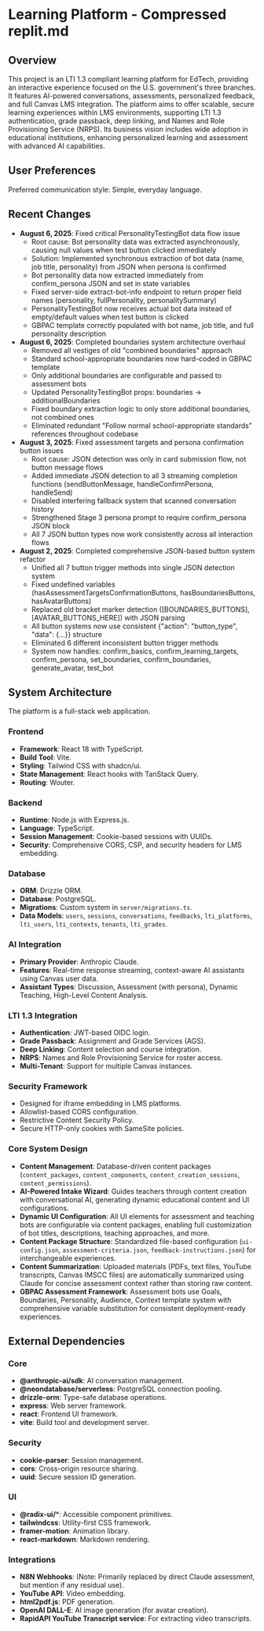 # Learning Platform - Compressed replit.md

## Overview
This project is an LTI 1.3 compliant learning platform for EdTech, providing an interactive experience focused on the U.S. government's three branches. It features AI-powered conversations, assessments, personalized feedback, and full Canvas LMS integration. The platform aims to offer scalable, secure learning experiences within LMS environments, supporting LTI 1.3 authentication, grade passback, deep linking, and Names and Role Provisioning Service (NRPS). Its business vision includes wide adoption in educational institutions, enhancing personalized learning and assessment with advanced AI capabilities.

## User Preferences
Preferred communication style: Simple, everyday language.

## Recent Changes
- **August 6, 2025**: Fixed critical PersonalityTestingBot data flow issue
  - Root cause: Bot personality data was extracted asynchronously, causing null values when test button clicked immediately
  - Solution: Implemented synchronous extraction of bot data (name, job title, personality) from JSON when persona is confirmed
  - Bot personality data now extracted immediately from confirm_persona JSON and set in state variables
  - Fixed server-side extract-bot-info endpoint to return proper field names (personality, fullPersonality, personalitySummary)
  - PersonalityTestingBot now receives actual bot data instead of empty/default values when test button is clicked
  - GBPAC template correctly populated with bot name, job title, and full personality description
- **August 6, 2025**: Completed boundaries system architecture overhaul
  - Removed all vestiges of old "combined boundaries" approach
  - Standard school-appropriate boundaries now hard-coded in GBPAC template  
  - Only additional boundaries are configurable and passed to assessment bots
  - Updated PersonalityTestingBot props: boundaries → additionalBoundaries
  - Fixed boundary extraction logic to only store additional boundaries, not combined ones
  - Eliminated redundant "Follow normal school-appropriate standards" references throughout codebase
- **August 3, 2025**: Fixed assessment targets and persona confirmation button issues
  - Root cause: JSON detection was only in card submission flow, not button message flows
  - Added immediate JSON detection to all 3 streaming completion functions (sendButtonMessage, handleConfirmPersona, handleSend)
  - Disabled interfering fallback system that scanned conversation history
  - Strengthened Stage 3 persona prompt to require confirm_persona JSON block
  - All 7 JSON button types now work consistently across all interaction flows
- **August 2, 2025**: Completed comprehensive JSON-based button system refactor
  - Unified all 7 button trigger methods into single JSON detection system
  - Fixed undefined variables (hasAssessmentTargetsConfirmationButtons, hasBoundariesButtons, hasAvatarButtons)
  - Replaced old bracket marker detection ([BOUNDARIES_BUTTONS], [AVATAR_BUTTONS_HERE]) with JSON parsing
  - All button systems now use consistent {"action": "button_type", "data": {...}} structure
  - Eliminated 6 different inconsistent button trigger methods
  - System now handles: confirm_basics, confirm_learning_targets, confirm_persona, set_boundaries, confirm_boundaries, generate_avatar, test_bot

## System Architecture
The platform is a full-stack web application.

### Frontend
- **Framework**: React 18 with TypeScript.
- **Build Tool**: Vite.
- **Styling**: Tailwind CSS with shadcn/ui.
- **State Management**: React hooks with TanStack Query.
- **Routing**: Wouter.

### Backend
- **Runtime**: Node.js with Express.js.
- **Language**: TypeScript.
- **Session Management**: Cookie-based sessions with UUIDs.
- **Security**: Comprehensive CORS, CSP, and security headers for LMS embedding.

### Database
- **ORM**: Drizzle ORM.
- **Database**: PostgreSQL.
- **Migrations**: Custom system in `server/migrations.ts`.
- **Data Models**: `users`, `sessions`, `conversations`, `feedbacks`, `lti_platforms`, `lti_users`, `lti_contexts`, `tenants`, `lti_grades`.

### AI Integration
- **Primary Provider**: Anthropic Claude.
- **Features**: Real-time response streaming, context-aware AI assistants using Canvas user data.
- **Assistant Types**: Discussion, Assessment (with persona), Dynamic Teaching, High-Level Content Analysis.

### LTI 1.3 Integration
- **Authentication**: JWT-based OIDC login.
- **Grade Passback**: Assignment and Grade Services (AGS).
- **Deep Linking**: Content selection and course integration.
- **NRPS**: Names and Role Provisioning Service for roster access.
- **Multi-Tenant**: Support for multiple Canvas instances.

### Security Framework
- Designed for iframe embedding in LMS platforms.
- Allowlist-based CORS configuration.
- Restrictive Content Security Policy.
- Secure HTTP-only cookies with SameSite policies.

### Core System Design
- **Content Management**: Database-driven content packages (`content_packages`, `content_components`, `content_creation_sessions`, `content_permissions`).
- **AI-Powered Intake Wizard**: Guides teachers through content creation with conversational AI, generating dynamic educational content and UI configurations.
- **Dynamic UI Configuration**: All UI elements for assessment and teaching bots are configurable via content packages, enabling full customization of bot titles, descriptions, teaching approaches, and more.
- **Content Package Structure**: Standardized file-based configuration (`ui-config.json`, `assessment-criteria.json`, `feedback-instructions.json`) for interchangeable experiences.
- **Content Summarization**: Uploaded materials (PDFs, text files, YouTube transcripts, Canvas IMSCC files) are automatically summarized using Claude for concise assessment context rather than storing raw content.
- **GBPAC Assessment Framework**: Assessment bots use Goals, Boundaries, Personality, Audience, Context template system with comprehensive variable substitution for consistent deployment-ready experiences.

## External Dependencies

### Core
- **@anthropic-ai/sdk**: AI conversation management.
- **@neondatabase/serverless**: PostgreSQL connection pooling.
- **drizzle-orm**: Type-safe database operations.
- **express**: Web server framework.
- **react**: Frontend UI framework.
- **vite**: Build tool and development server.

### Security
- **cookie-parser**: Session management.
- **cors**: Cross-origin resource sharing.
- **uuid**: Secure session ID generation.

### UI
- **@radix-ui/***: Accessible component primitives.
- **tailwindcss**: Utility-first CSS framework.
- **framer-motion**: Animation library.
- **react-markdown**: Markdown rendering.

### Integrations
- **N8N Webhooks**: (Note: Primarily replaced by direct Claude assessment, but mention if any residual use).
- **YouTube API**: Video embedding.
- **html2pdf.js**: PDF generation.
- **OpenAI DALL-E**: AI image generation (for avatar creation).
- **RapidAPI YouTube Transcript service**: For extracting video transcripts.